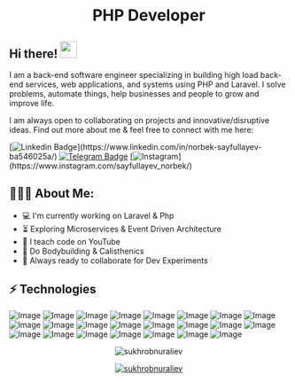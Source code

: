 <h1 align="center">PHP Developer</h1>

## Hi there! <img src="https://raw.githubusercontent.com/aemmadi/aemmadi/master/wave.gif" width="30px">

I am a back-end software engineer specializing in building high load back-end services, web applications, and systems using PHP and Laravel. I solve problems, automate things, help businesses and people to grow and improve life. </br>

I am always open to collaborating on projects and innovative/disruptive ideas. Find out more about me & feel free to connect with me here:

[![Linkedin Badge](https://img.shields.io/badge/-sayfullayev_norbek-blue?style=flat-square&logo=Linkedin&logoColor=white&link=[https://www.linkedin.com/in/-100845186/](https://www.linkedin.com/in/norbek-sayfullayev-ba546025a/))](https://www.linkedin.com/in/norbek-sayfullayev-ba546025a/)
[![Telegram Badge](https://img.shields.io/badge/sayfullayev_norbek-2CA5E0?style=flat-square&logo=telegram&logoColor=white&link=https://t.me/Sayfullayev_Norbek)](https://t.me/Sayfullayev_norbek) 
[![Instagram](https://img.shields.io/badge/@NuraliyevOrgatadi-FF0004?style=flat-square&logo=instagram&logoColor=white&link=[https://www.youtube.com/@NuraliyevOrgatadi](https://www.instagram.com/sayfullayev_norbek/))](https://www.instagram.com/sayfullayev_norbek/)

  
<h2 align="left">👨🏻‍💻 About Me:</h2>

- :computer: I'm currently working on Laravel & Php
- :hourglass_flowing_sand:  Exploring Microservices & Event Driven Architecture
- :triangular_flag_on_post: I teach code on YouTube
- :muscle: Do Bodybuilding & Calisthenics
- :rocket: Always ready to collaborate for Dev Experiments

## ⚡ Technologies

![Image](https://img.shields.io/badge/Laravel-FF2D20?style=for-the-badge&logo=laravel&logoColor=white)
![Image](https://img.shields.io/badge/php-777BB4?style=for-the-badge&logo=php&logoColor=white)
![Image](https://img.shields.io/badge/MySQL-005C84?style=for-the-badge&logo=mysql&logoColor=white)
![Image](https://img.shields.io/badge/PostgreSQL-316192?style=for-the-badge&logo=postgresql&logoColor=white)
![Image](https://img.shields.io/badge/redis-%23DD0031.svg?&style=for-the-badge&logo=redis&logoColor=white)
![Image](https://img.shields.io/badge/JavaScript-323330?style=for-the-badge&logo=javascript&logoColor=F7DF1E)
![Image](https://img.shields.io/badge/Vue.js-35495E?style=for-the-badge&logo=vuedotjs&logoColor=4FC08D)
![Image](https://img.shields.io/badge/nuxt.js-00C58E?style=for-the-badge&logo=nuxtdotjs&logoColor=white)
![Image](https://img.shields.io/badge/jQuery-0769AD?style=for-the-badge&logo=jquery&logoColor=white)
![Image](https://img.shields.io/badge/AlpineJS-8BC0D0?style=for-the-badge&logo=alpine.js&logoColor=black)
![Image](https://img.shields.io/badge/Tailwind_CSS-38B2AC?style=for-the-badge&logo=tailwind-css&logoColor=white)
![Image](https://img.shields.io/badge/-GraphQL-E10098?style=for-the-badge&logo=graphql)
![Image](https://img.shields.io/badge/-Apollo%20GraphQL-311C87?style=for-the-badge&logo=apollo-graphql)
![Image](https://img.shields.io/badge/Docker-2CA5E0?style=for-the-badge&logo=docker&logoColor=white)
![Image](https://img.shields.io/badge/Nginx-009639?style=for-the-badge&logo=nginx&logoColor=white)
![Image](https://img.shields.io/badge/Apache-D22128?style=for-the-badge&logo=Apache&logoColor=white)
![Image](https://img.shields.io/badge/Linux-FCC624?style=for-the-badge&logo=linux&logoColor=black)
![Image](https://img.shields.io/badge/Git-F05032?style=for-the-badge&logo=git&logoColor=white)
![Image](https://img.shields.io/badge/-HTML5-E34F26?style=for-the-badge&logo=html5&logoColor=white)
![Image](https://img.shields.io/badge/-CSS3-1572B6?style=for-the-badge&logo=css3)
![Image](https://img.shields.io/badge/-Bootstrap-563D7C?style=for-the-badge&logo=bootstrap)
![Image](https://img.shields.io/badge/Git-F05032?style=for-the-badge&logo=git&logoColor=white)
![Image](https://img.shields.io/badge/Figma-F24E1E?style=for-the-badge&logo=figma&logoColor=white)

<p align="center"> <img src="https://github-readme-stats.vercel.app/api?username=sukhrobnuraliev&show_icons=true&theme=gotham" alt="sukhrobnuraliev" />

<p align="center"> <a href="https://github.com/ryo-ma/github-profile-trophy"><img src="https://github-profile-trophy.vercel.app/?username=sukhrobnuraliev&theme=onestar&row=1&margin-w=15&margin-h=15&no-bg=true" alt="sukhrobnuraliev" /></a> </p>
